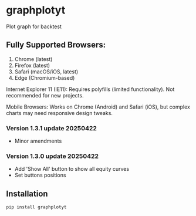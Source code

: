 # graphplotyt

Plot graph for backtest

## Fully Supported Browsers:
1. Chrome (latest)
2. Firefox (latest)
3. Safari (macOS/iOS, latest)
4. Edge (Chromium-based)

Internet Explorer 11 (IE11):
Requires polyfills (limited functionality).
Not recommended for new projects.

Mobile Browsers:
Works on Chrome (Android) and Safari (iOS), but complex charts may need responsive design tweaks.


### Version 1.3.1 update 20250422
- Minor amendments

### Version 1.3.0 update 20250422
- Add 'Show All' button to show all equity curves
- Set buttons positions


## Installation
```bash
pip install graphplotyt
